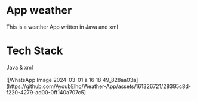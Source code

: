 <h1>App weather</h1>
<p>This is a weather App written in Java and xml</p>
<h1>Tech Stack</h1>
Java & xml 
<br>
</br>
![WhatsApp Image 2024-03-01 à 16 18 49_828aa03a](https://github.com/AyoubElho/Weather-App/assets/161326721/28395c8d-f220-4279-ad00-0ff140a707c5)
